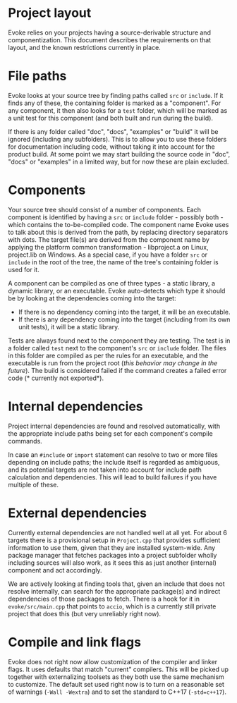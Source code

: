 # Project layout

Evoke relies on your projects having a source-derivable structure and componentization. This document describes the requirements on that layout, and the known restrictions currently in place.

# File paths

Evoke looks at your source tree by finding paths called `src` or `include`. If it finds any of these, the containing folder is marked as a "component". For any component, it then also looks for a `test` folder, which will be marked as a unit test for this component (and both built and run during the build).

If there is any folder called "doc", "docs", "examples" or "build" it will be ignored (including any subfolders). This is to allow you to use these folders for documentation including code, without taking it into account for the product build. At some point we may start building the source code in "doc", "docs" or "examples" in a limited way, but for now these are plain excluded.

# Components

Your source tree should consist of a number of components. Each component is identified by having a `src` or `include` folder - possibly both - which contains the to-be-compiled code. The component name Evoke uses to talk about this is derived from the path, by replacing directory separators with dots. The target file(s) are derived from the component name by applying the platform common transformation - libproject.a on Linux, project.lib on Windows. As a special case, if you have a folder `src` or `include` in the root of the tree, the name of the tree's containing folder is used for it. 

A component can be compiled as one of three types - a static library, a dynamic library, or an executable. Evoke auto-detects which type it should be by looking at the dependencies coming into the target:

- If there is no dependency coming into the target, it will be an executable.
- If there is any dependency coming into the target (including from its own unit tests), it will be a static library.

Tests are always found next to the component they are testing. The test is in a folder called `test` next to the component's `src` or `include` folder. The files in this folder are compiled as per the rules for an executable, and the executable is run from the project root (*this behavior may change in the future*). The build is considered failed if the command creates a failed error code (* currently not exported*).

# Internal dependencies

Project internal dependencies are found and resolved automatically, with the appropriate include paths being set for each component's compile commands.

In case an `#include` or `import` statement can resolve to two or more files depending on include paths; the include itself is regarded as ambiguous, and its potential targets are not taken into account for include path calculation and dependencies. This will lead to build failures if you have multiple of these.

# External dependencies

Currently external dependencies are not handled well at all yet. For about 6 targets there is a provisional setup in `Project.cpp` that provides sufficient information to use them, given that they are installed system-wide. Any package manager that fetches packages into a project subfolder wholly including sources will also work, as it sees this as just another (internal) component and act accordingly.

We are actively looking at finding tools that, given an include that does not resolve internally, can search for the appropriate package(s) and indirect dependencies of those packages to fetch. There is a hook for it in `evoke/src/main.cpp` that points to `accio`, which is a currently still private project that does this (but very unreliably right now).

# Compile and link flags

Evoke does not right now allow customization of the compiler and linker flags. It uses defaults that match "current" compilers. This will be picked up together with externalizing toolsets as they both use the same mechanism to customize. The default set used right now is to turn on a reasonable set of warnings (`-Wall -Wextra`) and to set the standard to C++17 (`-std=c++17`).


